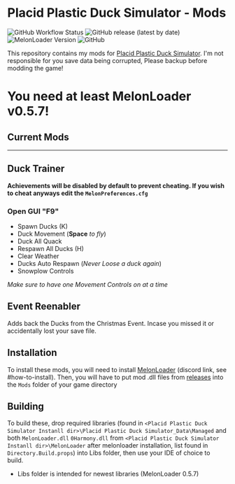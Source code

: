 # Placid Plastic Duck Simulator - Mods 
![GitHub Workflow Status](https://img.shields.io/github/actions/workflow/status/KitsueFox/PPDS-Mods/dotnet.yml?style=for-the-badge)
![GitHub release (latest by date)](https://img.shields.io/github/v/release/KitsueFox/PPDS-Mods?style=for-the-badge)
![MelonLoader Version](https://img.shields.io/badge/Melonloader-0.5.7-red?style=for-the-badge&)
![GitHub](https://img.shields.io/github/license/KitsueFox/PPDS-Mods?style=for-the-badge)

This repository contains my mods
for [Placid Plastic Duck Simulator](https://store.steampowered.com/app/1999360/Placid_Plastic_Duck_Simulator/). I'm not 
responsible for you save data being corrupted, Please backup before modding the game!

# **You need at least MelonLoader v0.5.7!**

## Current Mods
- - -
## Duck Trainer
**Achievements will be disabled by default to prevent cheating. If you wish to cheat anyways edit the `MelonPreferences.cfg`**

### Open GUI "F9"

* Spawn Ducks (K)
* Duck Movement (**Space** *to fly*)
* Duck All Quack
* Respawn All Ducks (H)
* Clear Weather
* Ducks Auto Respawn (*Never Loose a duck again*)
* Snowplow Controls

*Make sure to have one Movement Controls on at a time*

## Event Reenabler
Adds back the Ducks from the Christmas Event. Incase you missed it or accidentally lost your save file.

## Installation
To install these mods, you will need to install [MelonLoader](https://discord.gg/2Wn3N2P) (discord link, see \#how-to-install).
Then, you will have to put mod .dll files from [releases](https://github.com/KitsueFox/PPDS-Mods/releases) into the `Mods` folder of your game directory

## Building
To build these, drop required libraries (found in `<Placid Plastic Duck Simulator Instanll dir>\Placid Plastic Duck Simulator_Data\Managed` and both `MelonLoader.dll` `0Harmony.dll` from `<Placid Plastic Duck Simulator Instanll dir>\MelonLoader` after melonloader installation, 
list found in `Directory.Build.props`) into Libs folder, then use your IDE of choice to build.
* Libs folder is intended for newest libraries (MelonLoader 0.5.7)